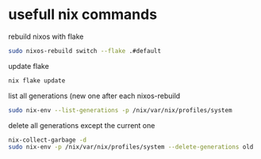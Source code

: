 # usefull nix commands
rebuild nixos with flake
```bash
sudo nixos-rebuild switch --flake .#default
```
update flake
```bash
nix flake update
```
list all generations (new one after each nixos-rebuild
```bash
sudo nix-env --list-generations -p /nix/var/nix/profiles/system
```
delete all generations except the current one
```bash
nix-collect-garbage -d
sudo nix-env -p /nix/var/nix/profiles/system --delete-generations old
```
